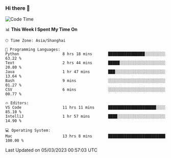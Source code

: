 ### Hi there 👋


<!--START_SECTION:waka-->
![Code Time](http://img.shields.io/badge/Code%20Time-1%2C021%20hrs%2046%20mins-blue)

📊 **This Week I Spent My Time On** 

```text
🕑︎ Time Zone: Asia/Shanghai

💬 Programming Languages: 
Python                   8 hrs 18 mins       ████████████████░░░░░░░░░   63.22 % 
Text                     2 hrs 44 mins       █████░░░░░░░░░░░░░░░░░░░░   20.80 % 
Java                     1 hr 47 mins        ███░░░░░░░░░░░░░░░░░░░░░░   13.64 % 
Bash                     9 mins              ░░░░░░░░░░░░░░░░░░░░░░░░░   01.27 % 
CSV                      6 mins              ░░░░░░░░░░░░░░░░░░░░░░░░░   00.77 % 

🔥 Editors: 
VS Code                  11 hrs 11 mins      █████████████████████░░░░   85.10 % 
IntelliJ                 1 hr 57 mins        ████░░░░░░░░░░░░░░░░░░░░░   14.90 % 

💻 Operating System: 
Mac                      13 hrs 8 mins       █████████████████████████   100.00 % 
```


 Last Updated on 05/03/2023 00:57:03 UTC
<!--END_SECTION:waka-->

<!--
**SillyPasty/SillyPasty** is a ✨ _special_ ✨ repository because its `README.md` (this file) appears on your GitHub profile.

Here are some ideas to get you started:

- 🔭 I’m currently working on ...
- 🌱 I’m currently learning ...
- 👯 I’m looking to collaborate on ...
- 🤔 I’m looking for help with ...
- 💬 Ask me about ...
- 📫 How to reach me: ...
- 😄 Pronouns: ...
- ⚡ Fun fact: ...
-->



